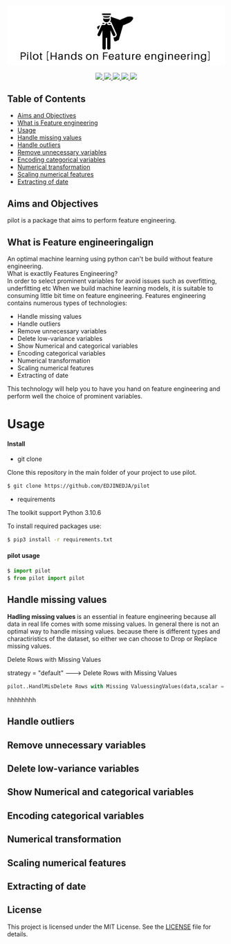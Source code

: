 <p align="center">
    <a href="https://github.com/EDJINEDJA/pilot">
        <img src="https://github.com/EDJINEDJA/pilot/blob/main/hands.png" alt="Pilot">
    </a> 
<br>


<p align="center">
    <a href="https://www.python.org/doc/" alt="Python 3.7">
        <img src="https://img.shields.io/badge/python-v3.7+-blue.svg" />
    </a>
    <a href="https://github.com/mhaythornthwaite/Football_Prediction_Project/blob/main/LICENSE" alt="Licence">
        <img src="https://img.shields.io/badge/license-MIT-yellow.svg" />
    </a>
    <a href="https://github.com/mhaythornthwaite/Football_Prediction_Project/commits/main" alt="Commits">
        <img src="https://img.shields.io/github/last-commit/mhaythornthwaite/Football_Prediction_Project/master" />
    </a>
    <a href="https://github.com/EDJINEDJA/pilot" alt="Activity">
        <img src="https://img.shields.io/badge/contributions-welcome-orange.svg" />
    </a>
    <a href="http://matthaythornthwaite.pythonanywhere.com/" alt="Web Status">
        <img src="https://img.shields.io/website?down_color=red&down_message=down&up_color=success&up_message=up&url=http%3A%2F%2Fmatthaythornthwaite.pythonanywhere.com%2F" />
    </a>
</p>


## Table of Contents

<!--ts-->
* [Aims and Objectives](#Aims-and-Objectives)
* [What is Feature engineering](#Feature-engineering)
* [Usage](#Usage)
* [Handle missing values](#Handle-missing-values)
* [Handle outliers](#Handle-outliers)
* [Remove unnecessary variables](#Remove-unnecessary-variables)
* [Encoding categorical variables](#Encoding-categorical-variables)
* [Numerical transformation](#Numerical-transformation)
* [Scaling numerical features](#Scaling-numerical-features)
* [Extracting of date](#Extracting-of-date)
<!--te-->

## Aims and Objectives

pilot is a package that aims to perform feature engineering.

## What is Feature engineeringalign
An optimal machine learning using python can't be build without feature engineering.
<br>
What is exactlly Features Engineering? 
<br>
In order to select prominent variables for avoid issues such as overfitting, underfitting etc
When we build machine learning models, it is suitable to consuming little bit time on feature engineering.
Features engineering contains numerous types of technologies:

- Handle missing values 
- Handle outliers
- Remove unnecessary variables 
- Delete low-variance variables 
- Show Numerical and categorical variables
- Encoding categorical variables
- Numerical transformation 
- Scaling numerical features 
- Extracting of date
              
This technology will help you to have you hand on feature engineering and perform well the choice of prominent variables.




# Usage

#### Install

- git clone 

Clone this repository in the main folder of your project to use pilot. 

```bash
$ git clone https://github.com/EDJINEDJA/pilot
```
- requirements

The toolkit support Python 3.10.6 

To install required packages use:

```bash
$ pip3 install -r requirements.txt
```

#### pilot  usage

```python
$ import pilot 
$ from pilot import pilot 
```
## Handle missing values
<strong>Hadling missing values </strong> is an essential in feature engineering because all data in real life comes with some missing values.
In general there is not an optimal way to handle missing values. because there is different types and charactiristics of the dataset, so either we can choose to Drop or Replace missing values.

Delete Rows with Missing Values

strategy = "default" ---> Delete Rows with Missing Values
```python 
pilot..HandlMisDelete Rows with Missing ValuessingValues(data,scalar = None, strategy = "default")
```
hhhhhhhh
## Handle outliers

## Remove unnecessary variables

## Delete low-variance variables

## Show Numerical and categorical variables

## Encoding categorical variables

## Numerical transformation 

## Scaling numerical features 

## Extracting of date

## License

This project is licensed under the MIT License. See the [LICENSE](LICENSE) file for details.


